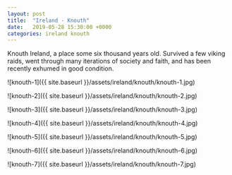 ```yaml
---
layout: post
title:  "Ireland - Knouth"
date:   2019-05-28 15:30:00 +0000
categories: ireland knouth
---
```


Knouth Ireland, a place some six thousand years old. Survived a few viking raids, went
through many iterations of society and faith, and has been recently exhumed in good condition.

![knouth-1]({{ site.baseurl }}/assets/ireland/knouth/knouth-1.jpg)

![knouth-2]({{ site.baseurl }}/assets/ireland/knouth/knouth-2.jpg)

![knouth-3]({{ site.baseurl }}/assets/ireland/knouth/knouth-3.jpg)

![knouth-4]({{ site.baseurl }}/assets/ireland/knouth/knouth-4.jpg)

![knouth-5]({{ site.baseurl }}/assets/ireland/knouth/knouth-5.jpg)

![knouth-6]({{ site.baseurl }}/assets/ireland/knouth/knouth-6.jpg)

![knouth-7]({{ site.baseurl }}/assets/ireland/knouth/knouth-7.jpg)